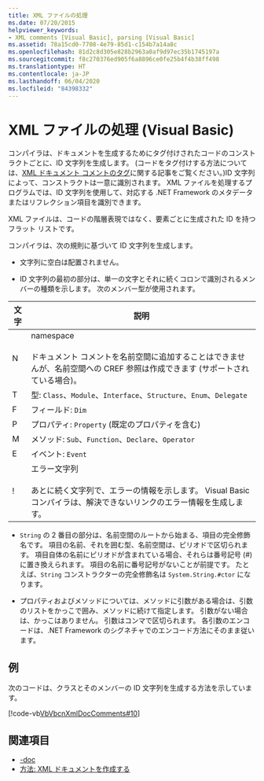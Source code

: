 ```yaml
---
title: XML ファイルの処理
ms.date: 07/20/2015
helpviewer_keywords:
- XML comments [Visual Basic], parsing [Visual Basic]
ms.assetid: 78a15cd0-7708-4e79-85d1-c154b7a14a8c
ms.openlocfilehash: 81d2c8d305e828b2963a0af9d97ec35b1745197a
ms.sourcegitcommit: f8c270376ed905f6a8896ce0fe25b4f4b38ff498
ms.translationtype: HT
ms.contentlocale: ja-JP
ms.lasthandoff: 06/04/2020
ms.locfileid: "84398332"
---
```

# <a name="processing-the-xml-file-visual-basic"></a>XML ファイルの処理 (Visual Basic)
コンパイラは、ドキュメントを生成するためにタグ付けされたコードのコンストラクトごとに、ID 文字列を生成します。 (コードをタグ付けする方法については、[XML ドキュメント コメントのタグ](../../language-reference/xmldoc/index.md)に関する記事をご覧ください。)ID 文字列によって、コンストラクトは一意に識別されます。 XML ファイルを処理するプログラムでは、ID 文字列を使用して、対応する .NET Framework のメタデータまたはリフレクション項目を識別できます。  
  
 XML ファイルは、コードの階層表現ではなく、要素ごとに生成された ID を持つフラット リストです。  
  
 コンパイラは、次の規則に基づいて ID 文字列を生成します。  
  
- 文字列に空白は配置されません。  
  
- ID 文字列の最初の部分は、単一の文字とそれに続くコロンで識別されるメンバーの種類を示します。 次のメンバー型が使用されます。  
  
|文字|説明|  
|---|---|  
|N|namespace<br /><br /> ドキュメント コメントを名前空間に追加することはできませんが、名前空間への CREF 参照は作成できます (サポートされている場合)。|  
|T|型: `Class`、`Module`、`Interface`、`Structure`、`Enum`、`Delegate`|  
|F|フィールド: `Dim`|  
|P|プロパティ: `Property` (既定のプロパティを含む)|  
|M|メソッド: `Sub`、`Function`、`Declare`、`Operator`|  
|E|イベント: `Event`|  
|!|エラー文字列<br /><br /> あとに続く文字列で、エラーの情報を示します。 Visual Basic コンパイラは、解決できないリンクのエラー情報を生成します。|  
  
- `String` の 2 番目の部分は、名前空間のルートから始まる、項目の完全修飾名です。 項目の名前、それを囲む型、名前空間は、ピリオドで区切られます。 項目自体の名前にピリオドが含まれている場合、それらは番号記号 (#) に置き換えられます。 項目の名前に番号記号がないことが前提です。 たとえば、`String` コンストラクターの完全修飾名は `System.String.#ctor` になります。  
  
- プロパティおよびメソッドについては、メソッドに引数がある場合は、引数のリストをかっこで囲み、メソッドに続けて指定します。 引数がない場合は、かっこはありません。 引数はコンマで区切られます。 各引数のエンコードは、.NET Framework のシグネチャでのエンコード方法にそのまま従います。  
  
## <a name="example"></a>例  
 次のコードは、クラスとそのメンバーの ID 文字列を生成する方法を示しています。  
  
 [!code-vb[VbVbcnXmlDocComments#10](~/samples/snippets/visualbasic/VS_Snippets_VBCSharp/VbVbcnXmlDocComments/VB/Class1.vb#10)]  
  
## <a name="see-also"></a>関連項目

- [-doc](../../reference/command-line-compiler/doc.md)
- [方法: XML ドキュメントを作成する](how-to-create-xml-documentation.md)
